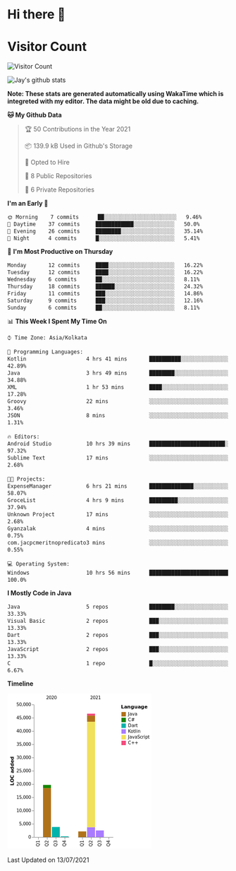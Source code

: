 # Hi there 👋 

# Visitor Count
![Visitor Count](https://profile-counter.glitch.me/jay-buddhdev/count.svg)

![Jay's github stats](https://github-readme-stats.vercel.app/api?username=jay-buddhdev&show_icons=true&theme=chartreuse-dark)

**Note: These stats are generated automatically using WakaTime which is integreted with my editor. The data might be old due to caching.**

<!--START_SECTION:waka-->
**🐱 My Github Data** 

> 🏆 50 Contributions in the Year 2021
 > 
> 📦 139.9 kB Used in Github's Storage 
 > 
> 💼 Opted to Hire
 > 
> 📜 8 Public Repositories 
 > 
> 🔑 6 Private Repositories  
 > 
**I'm an Early 🐤** 

```text
🌞 Morning    7 commits      ██░░░░░░░░░░░░░░░░░░░░░░░   9.46% 
🌆 Daytime    37 commits     ████████████░░░░░░░░░░░░░   50.0% 
🌃 Evening    26 commits     ████████░░░░░░░░░░░░░░░░░   35.14% 
🌙 Night      4 commits      █░░░░░░░░░░░░░░░░░░░░░░░░   5.41%

```
📅 **I'm Most Productive on Thursday** 

```text
Monday       12 commits     ████░░░░░░░░░░░░░░░░░░░░░   16.22% 
Tuesday      12 commits     ████░░░░░░░░░░░░░░░░░░░░░   16.22% 
Wednesday    6 commits      ██░░░░░░░░░░░░░░░░░░░░░░░   8.11% 
Thursday     18 commits     ██████░░░░░░░░░░░░░░░░░░░   24.32% 
Friday       11 commits     ███░░░░░░░░░░░░░░░░░░░░░░   14.86% 
Saturday     9 commits      ███░░░░░░░░░░░░░░░░░░░░░░   12.16% 
Sunday       6 commits      ██░░░░░░░░░░░░░░░░░░░░░░░   8.11%

```


📊 **This Week I Spent My Time On** 

```text
⌚︎ Time Zone: Asia/Kolkata

💬 Programming Languages: 
Kotlin                   4 hrs 41 mins       ██████████░░░░░░░░░░░░░░░   42.89% 
Java                     3 hrs 49 mins       ████████░░░░░░░░░░░░░░░░░   34.88% 
XML                      1 hr 53 mins        ████░░░░░░░░░░░░░░░░░░░░░   17.28% 
Groovy                   22 mins             ░░░░░░░░░░░░░░░░░░░░░░░░░   3.46% 
JSON                     8 mins              ░░░░░░░░░░░░░░░░░░░░░░░░░   1.31%

🔥 Editors: 
Android Studio           10 hrs 39 mins      ████████████████████████░   97.32% 
Sublime Text             17 mins             ░░░░░░░░░░░░░░░░░░░░░░░░░   2.68%

🐱‍💻 Projects: 
ExpenseManager           6 hrs 21 mins       ██████████████░░░░░░░░░░░   58.07% 
GroceList                4 hrs 9 mins        █████████░░░░░░░░░░░░░░░░   37.94% 
Unknown Project          17 mins             ░░░░░░░░░░░░░░░░░░░░░░░░░   2.68% 
Gyanzalak                4 mins              ░░░░░░░░░░░░░░░░░░░░░░░░░   0.75% 
com.jacpcmeritnopredicato3 mins              ░░░░░░░░░░░░░░░░░░░░░░░░░   0.55%

💻 Operating System: 
Windows                  10 hrs 56 mins      █████████████████████████   100.0%

```

**I Mostly Code in Java** 

```text
Java                     5 repos             ████████░░░░░░░░░░░░░░░░░   33.33% 
Visual Basic             2 repos             ███░░░░░░░░░░░░░░░░░░░░░░   13.33% 
Dart                     2 repos             ███░░░░░░░░░░░░░░░░░░░░░░   13.33% 
JavaScript               2 repos             ███░░░░░░░░░░░░░░░░░░░░░░   13.33% 
C                        1 repo              █░░░░░░░░░░░░░░░░░░░░░░░░   6.67%

```


**Timeline**

![Chart not found](https://raw.githubusercontent.com/jay-buddhdev/jay-buddhdev/master/charts/bar_graph.png) 


 Last Updated on 13/07/2021
<!--END_SECTION:waka-->


